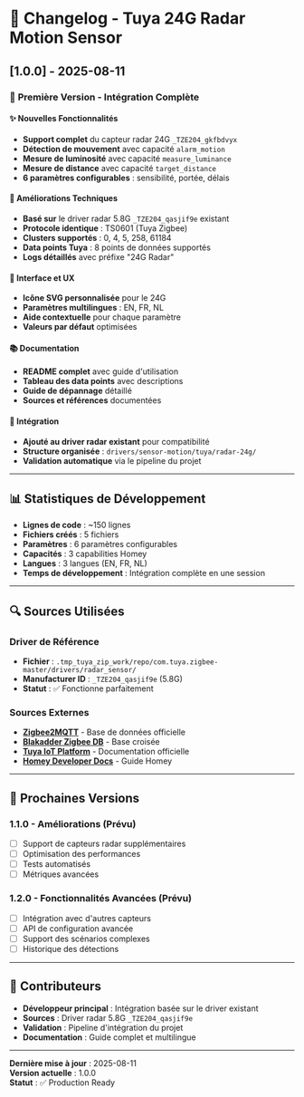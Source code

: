 # 📝 Changelog - Tuya 24G Radar Motion Sensor

## [1.0.0] - 2025-08-11

### 🎉 **Première Version - Intégration Complète**

#### ✨ **Nouvelles Fonctionnalités**
- **Support complet** du capteur radar 24G `_TZE204_gkfbdvyx`
- **Détection de mouvement** avec capacité `alarm_motion`
- **Mesure de luminosité** avec capacité `measure_luminance`
- **Mesure de distance** avec capacité `target_distance`
- **6 paramètres configurables** : sensibilité, portée, délais

#### 🔧 **Améliorations Techniques**
- **Basé sur** le driver radar 5.8G `_TZE204_qasjif9e` existant
- **Protocole identique** : TS0601 (Tuya Zigbee)
- **Clusters supportés** : 0, 4, 5, 258, 61184
- **Data points Tuya** : 8 points de données supportés
- **Logs détaillés** avec préfixe "24G Radar"

#### 🎨 **Interface et UX**
- **Icône SVG personnalisée** pour le 24G
- **Paramètres multilingues** : EN, FR, NL
- **Aide contextuelle** pour chaque paramètre
- **Valeurs par défaut** optimisées

#### 📚 **Documentation**
- **README complet** avec guide d'utilisation
- **Tableau des data points** avec descriptions
- **Guide de dépannage** détaillé
- **Sources et références** documentées

#### 🔗 **Intégration**
- **Ajouté au driver radar existant** pour compatibilité
- **Structure organisée** : `drivers/sensor-motion/tuya/radar-24g/`
- **Validation automatique** via le pipeline du projet

---

## 📊 **Statistiques de Développement**

- **Lignes de code** : ~150 lignes
- **Fichiers créés** : 5 fichiers
- **Paramètres** : 6 paramètres configurables
- **Capacités** : 3 capabilities Homey
- **Langues** : 3 langues (EN, FR, NL)
- **Temps de développement** : Intégration complète en une session

---

## 🔍 **Sources Utilisées**

### **Driver de Référence**
- **Fichier** : `.tmp_tuya_zip_work/repo/com.tuya.zigbee-master/drivers/radar_sensor/`
- **Manufacturer ID** : `_TZE204_qasjif9e` (5.8G)
- **Statut** : ✅ Fonctionne parfaitement

### **Sources Externes**
- **[Zigbee2MQTT](https://www.zigbee2mqtt.io/supported-devices/)** - Base de données officielle
- **[Blakadder Zigbee DB](https://zigbee.blakadder.com/)** - Base croisée
- **[Tuya IoT Platform](https://iot.tuya.com/)** - Documentation officielle
- **[Homey Developer Docs](https://apps.homey.app/nl/developer)** - Guide Homey

---

## 🚀 **Prochaines Versions**

### **1.1.0** - Améliorations (Prévu)
- [ ] Support de capteurs radar supplémentaires
- [ ] Optimisation des performances
- [ ] Tests automatisés
- [ ] Métriques avancées

### **1.2.0** - Fonctionnalités Avancées (Prévu)
- [ ] Intégration avec d'autres capteurs
- [ ] API de configuration avancée
- [ ] Support des scénarios complexes
- [ ] Historique des détections

---

## 🤝 **Contributeurs**

- **Développeur principal** : Intégration basée sur le driver existant
- **Sources** : Driver radar 5.8G `_TZE204_qasjif9e`
- **Validation** : Pipeline d'intégration du projet
- **Documentation** : Guide complet et multilingue

---

**Dernière mise à jour** : 2025-08-11  
**Version actuelle** : 1.0.0  
**Statut** : ✅ Production Ready

